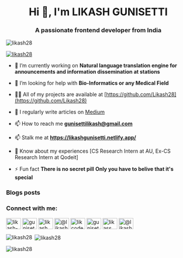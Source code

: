 <h1 align="center">Hi 👋, I'm LIKASH GUNISETTI</h1>
<h3 align="center">A passionate frontend developer from India</h3>

<p align="left"> <img src="https://komarev.com/ghpvc/?username=likash28&label=Profile%20views&color=0e75b6&style=flat" alt="likash28" /> </p>

<p align="left"> <a href="https://github.com/ryo-ma/github-profile-trophy"><img src="https://github-profile-trophy.vercel.app/?username=likash28" alt="likash28" /></a> </p>

- 🔭 I’m currently working on **Natural language translation engine for announcements and information dissemination at stations**

- 🤝 I’m looking for help with **Bio-Informatics or any Medical Field**

- 👨‍💻 All of my projects are available at [https://github.com/Likash28](https://github.com/Likash28)

- 📝 I regularly write articles on [Medium](Medium)

- 📫 How to reach me **gunisettilikash@gmail.com**

- 📫 Stalk me at **https://likashgunisetti.netlify.app/**

- 📄 Know about my experiences [CS Research Intern at AU, Ex-CS Research Intern at Qodeit]

- ⚡ Fun fact **There is no secret pill** **Only you have to belive that it's special**

### Blogs posts
<!-- BLOG-POST-LIST:START -->
<!-- BLOG-POST-LIST:END -->

<h3 align="left">Connect with me:</h3>
<p align="left">
<a href="https://linkedin.com/in/likash-gunisetti" target="blank"><img align="center" src="https://raw.githubusercontent.com/rahuldkjain/github-profile-readme-generator/master/src/images/icons/Social/linked-in-alt.svg" alt="likash-gunisetti" height="30" width="40" /></a>
<a href="https://kaggle.com/gunisettilikash" target="blank"><img align="center" src="https://raw.githubusercontent.com/rahuldkjain/github-profile-readme-generator/master/src/images/icons/Social/kaggle.svg" alt="gunisettilikash" height="30" width="40" /></a>
<a href="https://instagram.com/likash_pil" target="blank"><img align="center" src="https://raw.githubusercontent.com/rahuldkjain/github-profile-readme-generator/master/src/images/icons/Social/instagram.svg" alt="likash_pil" height="30" width="40" /></a>
<a href="https://medium.com/@likashgunisetti" target="blank"><img align="center" src="https://raw.githubusercontent.com/rahuldkjain/github-profile-readme-generator/master/src/images/icons/Social/medium.svg" alt="@likashgunisetti" height="30" width="40" /></a>
<a href="https://www.codechef.com/users/likcode_123" target="blank"><img align="center" src="https://cdn.jsdelivr.net/npm/simple-icons@3.1.0/icons/codechef.svg" alt="likcode_123" height="30" width="40" /></a>
<a href="https://www.hackerrank.com/gunisetti likash" target="blank"><img align="center" src="https://raw.githubusercontent.com/rahuldkjain/github-profile-readme-generator/master/src/images/icons/Social/hackerrank.svg" alt="gunisetti likash" height="30" width="40" /></a>
<a href="https://www.leetcode.com/likass" target="blank"><img align="center" src="https://raw.githubusercontent.com/rahuldkjain/github-profile-readme-generator/master/src/images/icons/Social/leet-code.svg" alt="likass" height="30" width="40" /></a>
<a href="https://www.hackerearth.com/@likashgunisetti" target="blank"><img align="center" src="https://raw.githubusercontent.com/rahuldkjain/github-profile-readme-generator/master/src/images/icons/Social/hackerearth.svg" alt="@likashgunisetti" height="30" width="40" /></a>
</p>


<p><img align="left" src="https://github-readme-stats.vercel.app/api/top-langs?username=likash28&show_icons=true&locale=en&layout=compact" alt="likash28" /></p>

<p>&nbsp;<img align="center" src="https://github-readme-stats.vercel.app/api?username=likash28&show_icons=true&locale=en" alt="likash28" /></p>

<p><img align="center" src="https://github-readme-streak-stats.herokuapp.com/?user=likash28&" alt="likash28" /></p>
